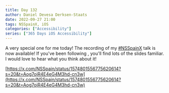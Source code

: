 ```yaml
---
title: Day 132
author: Daniel Devesa Derksen-Staats
date: 2022-09-27 21:00
tags: NSSpainX, iOS
categories: ["Accessibility"]
series: ["365 Days iOS Accessibility"]
---
```


A very special one for me today! The recording of my [#NSSpainX](365-days-ios-accessibility/tag/nsspainx/) talk is now available! If you've been following , you'll find lots of the slides familiar. I would love to hear what you think about it!

[https://x.com/NSSpain/status/1574801556775620614?s=20&t=Aog7ojR4E4eG4M3hd-cn3w](https://x.com/NSSpain/status/1574801556775620614?s=20&t=Aog7ojR4E4eG4M3hd-cn3w)